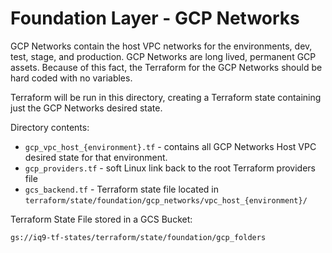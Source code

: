 # Foundation Layer - GCP Networks

GCP Networks contain the host VPC networks for the environments, dev, test, stage, and production. GCP Networks are long lived, permanent GCP assets.  Because of this fact, the Terraform for the GCP Networks should be hard coded with no variables.  

Terraform will be run in this directory, creating a Terraform state containing just the GCP Networks desired state.

Directory contents:

* `gcp_vpc_host_{environment}.tf` - contains all GCP Networks Host VPC desired state for that environment.
* `gcp_providers.tf` - soft Linux link back to the root Terraform providers file
* `gcs_backend.tf` - Terraform state file located in `terraform/state/foundation/gcp_networks/vpc_host_{environment}/`

Terraform State File stored in a GCS Bucket:

`gs://iq9-tf-states/terraform/state/foundation/gcp_folders`
